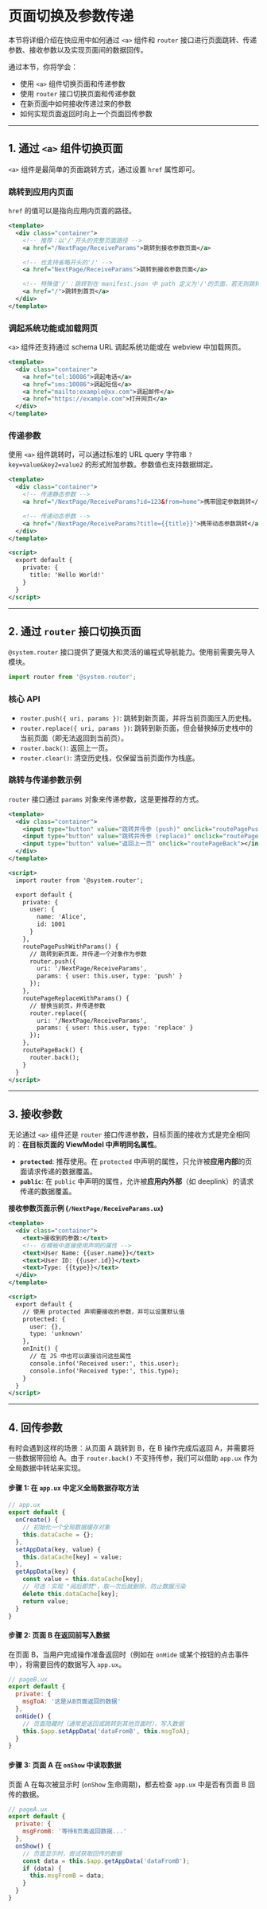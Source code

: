 
# 页面切换及参数传递

本节将详细介绍在快应用中如何通过 `<a>` 组件和 `router` 接口进行页面跳转、传递参数、接收参数以及实现页面间的数据回传。

通过本节，你将学会：

-   使用 `<a>` 组件切换页面和传递参数
-   使用 `router` 接口切换页面和传递参数
-   在新页面中如何接收传递过来的参数
-   如何实现页面返回时向上一个页面回传参数

---

## 1. 通过 `<a>` 组件切换页面

`<a>` 组件是最简单的页面跳转方式，通过设置 `href` 属性即可。

### 跳转到应用内页面

`href` 的值可以是指向应用内页面的路径。

```xml
<template>
  <div class="container">
    <!-- 推荐：以'/'开头的完整页面路径 -->
    <a href="/NextPage/ReceiveParams">跳转到接收参数页面</a>

    <!-- 也支持省略开头的'/' -->
    <a href="NextPage/ReceiveParams">跳转到接收参数页面</a>

    <!-- 特殊值'/'：跳转到在 manifest.json 中 path 定义为'/'的页面，若无则跳转到首页 -->
    <a href="/">跳转到首页</a>
  </div>
</template>
```

### 调起系统功能或加载网页

`<a>` 组件还支持通过 schema URL 调起系统功能或在 webview 中加载网页。

```xml
<template>
  <div class="container">
    <a href="tel:10086">调起电话</a>
    <a href="sms:10086">调起短信</a>
    <a href="mailto:example@xx.com">调起邮件</a>
    <a href="https://example.com">打开网页</a>
  </div>
</template>
```

### 传递参数

使用 `<a>` 组件跳转时，可以通过标准的 URL query 字符串 `?key=value&key2=value2` 的形式附加参数。参数值也支持数据绑定。

```xml
<template>
  <div class="container">
    <!-- 传递静态参数 -->
    <a href="/NextPage/ReceiveParams?id=123&from=home">携带固定参数跳转</a>

    <!-- 传递动态参数 -->
    <a href="/NextPage/ReceiveParams?title={{title}}">携带动态参数跳转</a>
  </div>
</template>

<script>
  export default {
    private: {
      title: 'Hello World!'
    }
  }
</script>
```

---

## 2. 通过 `router` 接口切换页面

`@system.router` 接口提供了更强大和灵活的编程式导航能力。使用前需要先导入模块。

```javascript
import router from '@system.router';
```

### 核心 API

-   `router.push({ uri, params })`: 跳转到新页面，并将当前页面压入历史栈。
-   `router.replace({ uri, params })`: 跳转到新页面，但会替换掉历史栈中的当前页面（即无法返回到当前页）。
-   `router.back()`: 返回上一页。
-   `router.clear()`: 清空历史栈，仅保留当前页面作为栈底。

### 跳转与传递参数示例

`router` 接口通过 `params` 对象来传递参数，这是更推荐的方式。

```xml
<template>
  <div class="container">
    <input type="button" value="跳转并传参 (push)" onclick="routePagePushWithParams"></input>
    <input type="button" value="跳转并传参 (replace)" onclick="routePageReplaceWithParams"></input>
    <input type="button" value="返回上一页" onclick="routePageBack"></input>
  </div>
</template>

<script>
  import router from '@system.router';

  export default {
    private: {
      user: {
        name: 'Alice',
        id: 1001
      }
    },
    routePagePushWithParams() {
      // 跳转到新页面，并传递一个对象作为参数
      router.push({
        uri: '/NextPage/ReceiveParams',
        params: { user: this.user, type: 'push' }
      });
    },
    routePageReplaceWithParams() {
      // 替换当前页，并传递参数
      router.replace({
        uri: '/NextPage/ReceiveParams',
        params: { user: this.user, type: 'replace' }
      });
    },
    routePageBack() {
      router.back();
    }
  }
</script>
```

---

## 3. 接收参数

无论通过 `<a>` 组件还是 `router` 接口传递参数，目标页面的接收方式是完全相同的：**在目标页面的 ViewModel 中声明同名属性**。

-   **`protected`**: 推荐使用。在 `protected` 中声明的属性，只允许被**应用内部**的页面请求传递的数据覆盖。
-   **`public`**: 在 `public` 中声明的属性，允许被**应用内外部**（如 deeplink）的请求传递的数据覆盖。

**接收参数页面示例 (`/NextPage/ReceiveParams.ux`)**

```xml
<template>
  <div class="container">
    <text>接收到的参数:</text>
    <!-- 在模板中直接使用声明的属性 -->
    <text>User Name: {{user.name}}</text>
    <text>User ID: {{user.id}}</text>
    <text>Type: {{type}}</text>
  </div>
</template>

<script>
  export default {
    // 使用 protected 声明要接收的参数，并可以设置默认值
    protected: {
      user: {},
      type: 'unknown'
    },
    onInit() {
      // 在 JS 中也可以直接访问这些属性
      console.info('Received user:', this.user);
      console.info('Received type:', this.type);
    }
  }
</script>
```

---

## 4. 回传参数

有时会遇到这样的场景：从页面 A 跳转到 B，在 B 操作完成后返回 A，并需要将一些数据带回给 A。由于 `router.back()` 不支持传参，我们可以借助 `app.ux` 作为全局数据中转站来实现。

#### 步骤 1: 在 `app.ux` 中定义全局数据存取方法

```javascript
// app.ux
export default {
  onCreate() {
    // 初始化一个全局数据缓存对象
    this.dataCache = {};
  },
  setAppData(key, value) {
    this.dataCache[key] = value;
  },
  getAppData(key) {
    const value = this.dataCache[key];
    // 可选：实现 "阅后即焚"，取一次后就删除，防止数据污染
    delete this.dataCache[key];
    return value;
  }
}
```

#### 步骤 2: 页面 B 在返回前写入数据

在页面 B，当用户完成操作准备返回时（例如在 `onHide` 或某个按钮的点击事件中），将需要回传的数据写入 `app.ux`。

```javascript
// pageB.ux
export default {
  private: {
    msgToA: '这是从B页面返回的数据'
  },
  onHide() {
    // 页面隐藏时（通常是返回或跳转到其他页面时），写入数据
    this.$app.setAppData('dataFromB', this.msgToA);
  }
}
```

#### 步骤 3: 页面 A 在 `onShow` 中读取数据

页面 A 在每次被显示时 (`onShow` 生命周期)，都去检查 `app.ux` 中是否有页面 B 回传的数据。

```javascript
// pageA.ux
export default {
  private: {
    msgFromB: '等待B页面返回数据...'
  },
  onShow() {
    // 页面显示时，尝试获取回传的数据
    const data = this.$app.getAppData('dataFromB');
    if (data) {
      this.msgFromB = data;
    }
  }
}
```
